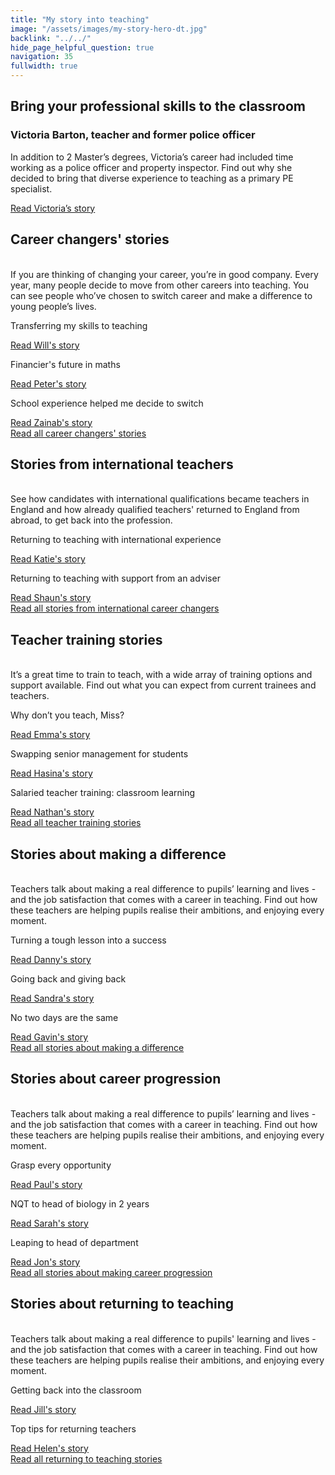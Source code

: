```yaml
---
title: "My story into teaching"
image: "/assets/images/my-story-hero-dt.jpg"
backlink: "../../"
hide_page_helpful_question: true
navigation: 35
fullwidth: true
---
```


<div class="stories-feature">
    <div class="stories-feature__image" style="background-image:url('/assets/images/victoria.png')"></div>
    <div class="stories-feature__content">
        <h2>Bring your professional skills to the classroom</h2>
        <h3>Victoria Barton, teacher and former police officer</h3>
        <p>
            In addition to 2 Master’s degrees, Victoria’s career had included time working as a police officer and property inspector. Find out why she decided to bring that diverse experience to teaching as a primary PE specialist.
        </p>
        <a class="git-link" href="/life-as-a-teacher/my-story-into-teaching/career-changers/police-officer-to-pe-teacher">Read Victoria’s story <i class="fas fa-chevron-right"></i></a>
    </div>
</div>

<div class="container-1000">
    <div class="content-wrapper">
        <div class="content__left">
            <h2>Career changers' stories</h2>
            <p>
                <br/>
                If you are thinking of changing your career, you’re in good company. Every year, many people decide to move from 
                other careers into teaching. You can see people who’ve chosen to switch career and make a difference to young people’s lives.
            </p>
        </div>
    </div>
    <div class="more-stories">
        <div class="more-stories__thumbs">
            <div class="more-stories__thumbs__thumb">
                <a href="/life-as-a-teacher/my-story-into-teaching/career-changers/transferring-my-skills-to-teaching">
                    <div class="more-stories__thumbs__thumb__img" style="background-image:url('/assets/images/stories/stories-will.jpg')"></div>
                </a>
                <div class="more-stories__thumbs__thumb__content">
                    <p>Transferring my skills to teaching</p>
                    <a class="git-link" href="/life-as-a-teacher/my-story-into-teaching/career-changers/transferring-my-skills-to-teaching">Read Will's story<i class="fas fa-chevron-right"></i></a>
                </div>
            </div>
            <div class="more-stories__thumbs__thumb">
                <a href="/life-as-a-teacher/my-story-into-teaching/career-changers/financiers-future-in-maths">
                    <div class="more-stories__thumbs__thumb__img" style="background-image:url('/assets/images/stories/stories-peter.jpg')"></div>
                </a>
                <div class="more-stories__thumbs__thumb__content">
                    <p>Financier's future in maths</p>
                    <a class="git-link" href="/life-as-a-teacher/my-story-into-teaching/career-changers/financiers-future-in-maths">Read Peter's story  <i class="fas fa-chevron-right"></i></a>
                </div>
            </div>
            <div class="more-stories__thumbs__thumb">
                <a href="/life-as-a-teacher/my-story-into-teaching/career-changers/school-experience-helped-me-decide-to-switch">
                    <div class="more-stories__thumbs__thumb__img" style="background-image:url('/assets/images/stories/stories-zainab.jpg')"></div>
                </a>
                <div class="more-stories__thumbs__thumb__content">
                    <p>School experience helped me decide to switch</p>
                    <a class="git-link" href="/life-as-a-teacher/my-story-into-teaching/career-changers/school-experience-helped-me-decide-to-switch">Read Zainab's story <i class="fas fa-chevron-right"></i></a>
                </div>
            </div>
        </div>
    </div>
    <div class="content-wrapper">
        <div class="content__left">
            <a href="/life-as-a-teacher/my-story-into-teaching/career-changers" class="call-to-action-button stories-call-to-action">
                Read all career changers' <span> stories</span>
            </a>
        </div>
    </div>
    <div class="content-wrapper">
        <div class="content__left">
            <h2>Stories from international teachers</h2>
            <p>
                <br/>
                See how candidates with international qualifications became teachers in England and how already qualified teachers' returned to England from abroad, to get back into the profession.
            </p>
        </div>
    </div>
    <div class="more-stories">
        <div class="more-stories__thumbs">
            <div class="more-stories__thumbs__thumb">
                <a href="/life-as-a-teacher/my-story-into-teaching/international-career-changers/returning-to-teaching-with-international-experience">
                    <div class="more-stories__thumbs__thumb__img" style="background-image:url('/assets/images/stories/stories-katie.png')"></div>
                </a>
                <div class="more-stories__thumbs__thumb__content">
                    <p>Returning to teaching with international experience</p>
                    <a class="git-link" href="/life-as-a-teacher/my-story-into-teaching/international-career-changers/returning-to-teaching-with-international-experience">Read Katie's story  <i class="fas fa-chevron-right"></i></a>
                </div>
            </div>
            <div class="more-stories__thumbs__thumb">
                <a href="/life-as-a-teacher/my-story-into-teaching/international-career-changers/returning-to-teaching-with-support-from-an-adviser">
                    <div class="more-stories__thumbs__thumb__img" style="background-image:url('/assets/images/stories/stories-shaun.jpg')"></div>
                </a>
                <div class="more-stories__thumbs__thumb__content">
                    <p>Returning to teaching with support from an adviser</p>
                    <a class="git-link" href="/life-as-a-teacher/my-story-into-teaching/international-career-changers/returning-to-teaching-with-support-from-an-adviser">Read Shaun's story  <i class="fas fa-chevron-right"></i></a>
                </div>
            </div>
        </div>
    </div>
    <div class="content-wrapper">
        <div class="content__left">
            <a href="/life-as-a-teacher/my-story-into-teaching/international-career-changers" class="call-to-action-button stories-call-to-action">
                Read all stories from international career<span> changers</span>
            </a>
        </div>
    </div>
    <div class="content-wrapper">
        <div class="content__left">
            <h2>Teacher training stories</h2>
            <p>
                <br/>
                It’s a great time to train to teach, with a wide array of training options and support available. Find out what you can expect
                from current trainees and teachers. 
            </p>
        </div>
    </div>
    <div class="more-stories">
        <div class="more-stories__thumbs">
            <div class="more-stories__thumbs__thumb">
                <a href="/life-as-a-teacher/my-story-into-teaching/teacher-training-stories/why-dont-you-teach-miss">
                    <div class="more-stories__thumbs__thumb__img" style="background-image:url('/assets/images/stories/stories-emma.png')"></div>
                </a>
                <div class="more-stories__thumbs__thumb__content">
                    <p>Why don’t you teach, Miss?</p>
                    <a class="git-link" href="/life-as-a-teacher/my-story-into-teaching/teacher-training-stories/why-dont-you-teach-miss">Read Emma's story  <i class="fas fa-chevron-right"></i></a>
                </div>
            </div>
            <div class="more-stories__thumbs__thumb">
                <a href="/life-as-a-teacher/my-story-into-teaching/teacher-training-stories/teacher-training-its-worth-it">
                    <div class="more-stories__thumbs__thumb__img" style="background-image:url('/assets/images/stories/stories-generic.jpg')"></div>
                </a>
                <div class="more-stories__thumbs__thumb__content">
                    <p>Swapping senior management for students</p>
                    <a class="git-link" href="/life-as-a-teacher/my-story-into-teaching/teacher-training-stories/teacher-training-its-worth-it">Read Hasina's story  <i class="fas fa-chevron-right"></i></a>
                </div>
            </div>
            <div class="more-stories__thumbs__thumb">
                <a href="/life-as-a-teacher/my-story-into-teaching/teacher-training-stories/salaried-teacher-training-classroom-learning">
                    <div class="more-stories__thumbs__thumb__img" style="background-image:url('/assets/images/stories/stories-nathan.jpg')"></div>
                </a>
                <div class="more-stories__thumbs__thumb__content">
                    <p>Salaried teacher training: classroom learning</p>
                    <a class="git-link" href="/life-as-a-teacher/my-story-into-teaching/teacher-training-stories/salaried-teacher-training-classroom-learning">Read Nathan's story <i class="fas fa-chevron-right"></i></a>
                </div>
            </div>
        </div>
    </div>
    <div class="content-wrapper">
        <div class="content__left">
            <a href="/life-as-a-teacher/my-story-into-teaching/teacher-training-stories" class="call-to-action-button stories-call-to-action">
                Read all teacher training <span> stories</span>
            </a>
        </div>
    </div>
    <div class="content-wrapper">
        <div class="content__left">
            <h2>Stories about making a difference</h2>
            <p>
                <br/>
                Teachers talk about making a real difference to pupils’ learning and lives - and the job satisfaction that comes with a career
                in teaching. Find out how these teachers are helping pupils realise their ambitions, and enjoying every moment.
            </p>
        </div>
    </div>
    <div class="more-stories">
        <div class="more-stories__thumbs">
            <div class="more-stories__thumbs__thumb">
                <a href="/life-as-a-teacher/my-story-into-teaching/making-a-difference/turning-a-tough-lesson-into-success">
                    <div class="more-stories__thumbs__thumb__img" style="background-image:url('/assets/images/stories/stories-danny.jpg')"></div>
                </a>
                <div class="more-stories__thumbs__thumb__content">
                    <p>Turning a tough lesson into a success</p>
                    <a class="git-link" href="/life-as-a-teacher/my-story-into-teaching/making-a-difference/turning-a-tough-lesson-into-success">Read Danny's story  <i class="fas fa-chevron-right"></i></a>
                </div>
            </div>
            <div class="more-stories__thumbs__thumb">
                <a href="/life-as-a-teacher/my-story-into-teaching/making-a-difference/going-back-and-giving-back">
                    <div class="more-stories__thumbs__thumb__img" style="background-image:url('/assets/images//stories/stories-sandra.jpg')"></div>
                </a>
                <div class="more-stories__thumbs__thumb__content">
                    <p>Going back and giving back</p>
                    <a class="git-link" href="/life-as-a-teacher/my-story-into-teaching/making-a-difference/going-back-and-giving-back">Read Sandra's story  <i class="fas fa-chevron-right"></i></a>
                </div>
            </div>
            <div class="more-stories__thumbs__thumb">
                <a href="/life-as-a-teacher/my-story-into-teaching/making-a-difference/no-two-days-are-the-same">
                    <div class="more-stories__thumbs__thumb__img" style="background-image:url('/assets/images/stories/stories-gavin.jpg')"></div>
                </a>
                <div class="more-stories__thumbs__thumb__content">
                    <p>No two days are the same</p>
                    <a class="git-link" href="/life-as-a-teacher/my-story-into-teaching/making-a-difference/no-two-days-are-the-same">Read Gavin's story <i class="fas fa-chevron-right"></i></a>
                </div>
            </div>
        </div>
    </div>
    <div class="content-wrapper">
        <div class="content__left">
            <a href="/life-as-a-teacher/my-story-into-teaching/making-a-difference" class="call-to-action-button stories-call-to-action">
                Read all stories about making a <span> difference</span>
            </a>
        </div>
    </div>
    <div class="content-wrapper">
        <div class="content__left">
            <h2>Stories about career progression</h2>
            <p>
                <br/>
                Teachers talk about making a real difference to pupils’ learning and lives - and the job satisfaction that comes with a career
                in teaching. Find out how these teachers are helping pupils realise their ambitions, and enjoying every moment.
            </p>
        </div>
    </div>
    <div class="more-stories">
        <div class="more-stories__thumbs">
            <div class="more-stories__thumbs__thumb">
                <a href="/life-as-a-teacher/my-story-into-teaching/career-progression/grasp-every-opportunity">
                    <div class="more-stories__thumbs__thumb__img" style="background-image:url('/assets/images/stories/stories-paul.jpg')"></div>
                </a>
                <div class="more-stories__thumbs__thumb__content">
                    <p>Grasp every opportunity</p>
                    <a class="git-link" href="/life-as-a-teacher/my-story-into-teaching/career-progression/grasp-every-opportunity">Read Paul's story  <i class="fas fa-chevron-right"></i></a>
                </div>
            </div>
            <div class="more-stories__thumbs__thumb">
                <a href="/life-as-a-teacher/my-story-into-teaching/career-progression/nqt-to-head-of-biology">
                    <div class="more-stories__thumbs__thumb__img" style="background-image:url('/assets/images/stories/stories-sarah-f.jpg')"></div>
                </a>
                <div class="more-stories__thumbs__thumb__content">
                    <p>NQT to head of biology in 2 years</p>
                    <a class="git-link" href="/life-as-a-teacher/my-story-into-teaching/career-progression/nqt-to-head-of-biology">Read Sarah's story  <i class="fas fa-chevron-right"></i></a>
                </div>
            </div>
            <div class="more-stories__thumbs__thumb">
                <a href="/life-as-a-teacher/my-story-into-teaching/career-progression/leaping-to-head-of-department">
                    <div class="more-stories__thumbs__thumb__img" style="background-image:url('/assets/images/stories/stories-jon.jpg')"></div>
                </a>
                <div class="more-stories__thumbs__thumb__content">
                    <p>Leaping to head of department</p>
                    <a class="git-link" href="/life-as-a-teacher/my-story-into-teaching/career-progression/leaping-to-head-of-department">Read Jon's story <i class="fas fa-chevron-right"></i></a>
                </div>
            </div>
        </div>
    </div>
    <div class="content-wrapper">
        <div class="content__left">
            <a href="/life-as-a-teacher/my-story-into-teaching/career-progression" class="call-to-action-button stories-call-to-action">
                Read all stories about making career <span> progression</span>
            </a>
        </div>
    </div>
    <div class="content-wrapper">
        <div class="content__left">
            <h2>Stories about returning to teaching</h2>
            <p>
                <br/>
                Teachers talk about making a real difference to pupils' learning and lives - and the job satisfaction that comes with a career
                in teaching. Find out how these teachers are helping pupils realise their ambitions, and enjoying every moment.
            </p>
        </div>
    </div>
    <div class="more-stories">
        <div class="more-stories__thumbs">
            <div class="more-stories__thumbs__thumb">
                <a href="/life-as-a-teacher/my-story-into-teaching/returners/getting-back-into-the-classroom">
                    <div class="more-stories__thumbs__thumb__img" style="background-image:url('/assets/images/stories/stories-jill.png')"></div>
                </a>
                <div class="more-stories__thumbs__thumb__content">
                    <p>Getting back into the classroom</p>
                    <a class="git-link" href="/life-as-a-teacher/my-story-into-teaching/returners/getting-back-into-the-classroom">Read Jill's story  <i class="fas fa-chevron-right"></i></a>
                </div>
            </div>
            <div class="more-stories__thumbs__thumb">
                <a href="/life-as-a-teacher/my-story-into-teaching/returners/top-tips-for-returning-teachers">
                    <div class="more-stories__thumbs__thumb__img" style="background-image:url('/assets/images/stories/stories-helen.jpg')"></div>
                </a>
                <div class="more-stories__thumbs__thumb__content">
                    <p>Top tips for returning teachers</p>
                    <a class="git-link" href="/life-as-a-teacher/my-story-into-teaching/returners/top-tips-for-returning-teachers">Read Helen's story  <i class="fas fa-chevron-right"></i></a>
                </div>
            </div>
        </div>
    </div>
    <div class="content-wrapper">
        <div class="content__left">
            <a href="/life-as-a-teacher/my-story-into-teaching/returners" class="call-to-action-button stories-call-to-action">
                Read all returning to teaching<span> stories</span>
            </a>
        </div>
    </div>
</div>
